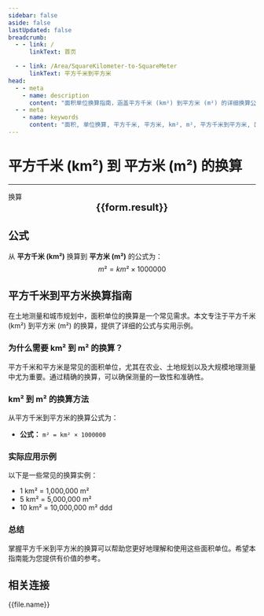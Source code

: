 ```yaml
---
sidebar: false
aside: false
lastUpdated: false
breadcrumb:
  - - link: /
      linkText: 首页

  - - link: /Area/SquareKilometer-to-SquareMeter
      linkText: 平方千米到平方米
head:
  - - meta
    - name: description
      content: "面积单位换算指南，涵盖平方千米 (km²) 到平方米 (m²) 的详细换算公式与说明。"
  - - meta
    - name: keywords
      content: "面积, 单位换算, 平方千米, 平方米, km², m², 平方千米到平方米, 面积换算指南"
---
```

# 平方千米 (km²) 到 平方米 (m²) 的换算
---
<script setup>
import { onMounted, reactive, inject, ref } from 'vue'
import { NButton, NForm, NFormItem, NInput, NInputNumber, NSelect, NCard, useMessage,NGrid ,NGi } from 'naive-ui'
import { defineClientComponent } from 'vitepress'
import { Area } from '../../files';

const convert = inject('convert')

const form = reactive({
  number: null,
  result: '',
})

const convertHandler = () => {
  if (form.number !== null && !isNaN(form.number)) {
    const convertedValue = parseFloat(form.number) * 1000000
    form.result = `${form.number}km² = ${convertedValue.toFixed(2)}m²`
  } else {
    form.result = '请输入有效的数值。'
  }
}
</script>

<n-form size="large" :model="form">
  <n-form-item label="平方千米 (km²)">
    <n-input-number v-model:value="form.number" placeholder="输入平方千米" style="width: 100%" />
  </n-form-item>
  <n-form-item>
    <n-button type="info" @click="convertHandler" block>换算</n-button>
  </n-form-item>
</n-form>

<n-card  embedded :bordered="false" hoverable>
  <div  style="text-align:center;font-size:20px;">
    <strong>{{form.result}}</strong>
  </div>
</n-card>

## 公式

从 **平方千米 (km²)** 换算到 **平方米 (m²)** 的公式为：
$$ m² = km² \times 1000000 $$

## 平方千米到平方米换算指南

在土地测量和城市规划中，面积单位的换算是一个常见需求。本文专注于平方千米 (km²) 到平方米 (m²) 的换算，提供了详细的公式与实用示例。

### 为什么需要 km² 到 m² 的换算？

平方千米和平方米是常见的面积单位，尤其在农业、土地规划以及大规模地理测量中尤为重要。通过精确的换算，可以确保测量的一致性和准确性。

### km² 到 m² 的换算方法

从平方千米到平方米的换算公式为：

- **公式：** `m² = km² × 1000000`

### 实际应用示例

以下是一些常见的换算实例：

- 1 km² = 1,000,000 m²
- 5 km² = 5,000,000 m²
- 10 km² = 10,000,000 m²
ddd

### 总结

掌握平方千米到平方米的换算可以帮助您更好地理解和使用这些面积单位。希望本指南能为您提供有价值的参考。

## 相关连接
<n-grid x-gap="12" :cols="2">
  <n-gi v-for="(file, index) in Area" :key="index">
    <n-button
      text
      tag="a"
      :href="file.path"
      type="info"
    >
      {{file.name}}
    </n-button>
  </n-gi>
</n-grid>
